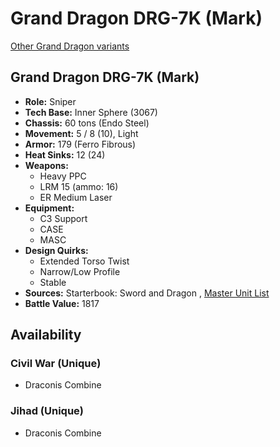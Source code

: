 # Grand Dragon DRG-7K (Mark) 

[Other Grand Dragon variants](../grand_dragon.md) 

## Grand Dragon DRG-7K (Mark) 

- **Role:** Sniper 
- **Tech Base:** Inner Sphere (3067) 
- **Chassis:** 60 tons (Endo Steel) 
- **Movement:** 5 / 8 (10), Light 
- **Armor:** 179 (Ferro Fibrous) 
- **Heat Sinks:** 12 (24) 
- **Weapons:** 
  - Heavy PPC 
  - LRM 15 (ammo: 16) 
  - ER Medium Laser 
- **Equipment:** 
  - C3 Support 
  - CASE 
  - MASC 
- **Design Quirks:** 
  - Extended Torso Twist 
  - Narrow/Low Profile 
  - Stable 
- **Sources:** Starterbook: Sword and Dragon , [Master Unit List](http://masterunitlist.info/Unit/Details/1261) 
- **Battle Value:** 1817 

## Availability 

### Civil War (Unique) 

- Draconis Combine 

### Jihad (Unique) 

- Draconis Combine 

